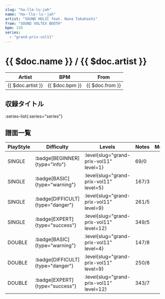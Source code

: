```yaml
---
slug: "ha-lle-lu-jah"
name: "Ha・lle・lu・jah"
artist: "SOUND HOLIC feat. Nana Takahashi"
from: "SOUND VOLTEX BOOTH"
bpm: 150
series:
  - "grand-prix-vol11"
---
```


# {{ $doc.name }} / {{ $doc.artist }}

|Artist|BPM|From|
|------|---|----|
|{{ $doc.artist }}|{{ $doc.bpm }}|{{ $doc.from }}|

## 収録タイトル

:series-list{:series="series"}

## 譜面一覧

|PlayStyle|Difficulty|Levels|Notes|Movie|
|---------|----------|------|-----|-----|
|SINGLE| :badge[BEGINNER]{type="info"}|<div class="field is-grouped is-grouped-multiline"> :level{slug="grand-prix-vol11" level=1}</div>|69/0||
|SINGLE| :badge[BASIC]{type="warning"}|<div class="field is-grouped is-grouped-multiline"> :level{slug="grand-prix-vol11" level=5}</div>|167/3||
|SINGLE| :badge[DIFFICULT]{type="danger"}|<div class="field is-grouped is-grouped-multiline"> :level{slug="grand-prix-vol11" level=9}</div>|261/5||
|SINGLE| :badge[EXPERT]{type="success"}|<div class="field is-grouped is-grouped-multiline"> :level{slug="grand-prix-vol11" level=12}</div>|349/5||
|DOUBLE| :badge[BASIC]{type="warning"}|<div class="field is-grouped is-grouped-multiline"> :level{slug="grand-prix-vol11" level=4}</div>|147/8||
|DOUBLE| :badge[DIFFICULT]{type="danger"}|<div class="field is-grouped is-grouped-multiline"> :level{slug="grand-prix-vol11" level=9}</div>|250/8||
|DOUBLE| :badge[EXPERT]{type="success"}|<div class="field is-grouped is-grouped-multiline"> :level{slug="grand-prix-vol11" level=12}</div>|343/7||
